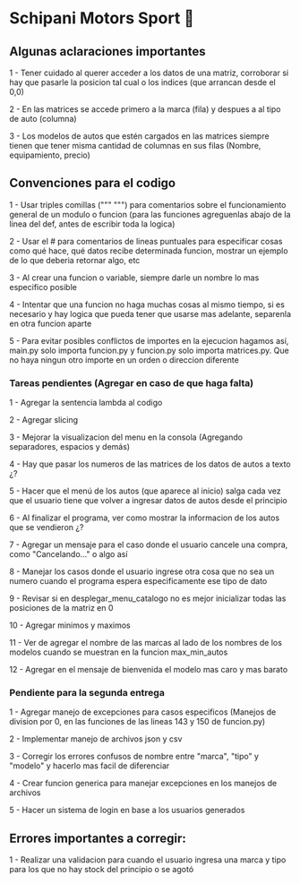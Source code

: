 # Schipani Motors Sport 🚗

## Algunas aclaraciones importantes
1 - Tener cuidado al querer acceder a los datos de una matriz, corroborar si hay que pasarle la posicion tal cual o los indices (que arrancan desde el 0,0)

2 - En las matrices se accede primero a la marca (fila) y despues a al tipo de auto (columna)

3 - Los modelos de autos que estén cargados en las matrices siempre tienen que tener misma cantidad de columnas en sus filas (Nombre, equipamiento, precio)

## Convenciones para el codigo
1 - Usar triples comillas (""" """) para comentarios sobre el funcionamiento general de un modulo o funcion (para las funciones agreguenlas abajo de la linea del def, antes de escribir toda la logica)

2 - Usar el # para comentarios de lineas puntuales para especificar cosas como qué hace, qué datos recibe determinada funcion, mostrar un ejemplo de lo que deberia retornar algo, etc

3 - Al crear una funcion o variable, siempre darle un nombre lo mas especifico posible

4 - Intentar que una funcion no haga muchas cosas al mismo tiempo, si es necesario y hay logica que pueda tener que usarse mas adelante, separenla en otra funcion aparte

5 - Para evitar posibles conflictos de importes en la ejecucion hagamos así, main.py solo importa funcion.py y funcion.py solo importa matrices.py. Que no haya ningun otro importe en un orden o direccion diferente

### Tareas pendientes (Agregar en caso de que haga falta)
1 - Agregar la sentencia lambda al codigo

2 - Agregar slicing

3 - Mejorar la visualizacion del menu en la consola (Agregando separadores, espacios y demás)

4 - Hay que pasar los numeros de las matrices de los datos de autos a texto ¿?

5 - Hacer que el menú de los autos (que aparece al inicio) salga cada vez que el usuario tiene que volver a ingresar datos de autos desde el principio

6 - Al finalizar el programa, ver como mostrar la informacion de los autos que se vendieron ¿?

7 - Agregar un mensaje para el caso donde el usuario cancele una compra, como "Cancelando..." o algo así

8 - Manejar los casos donde el usuario ingrese otra cosa que no sea un numero cuando el programa espera especificamente ese tipo de dato

9 - Revisar si en desplegar_menu_catalogo no es mejor inicializar todas las posiciones de la matriz en 0

10 - Agregar minimos y maximos

11 - Ver de agregar el nombre de las marcas al lado de los nombres de los modelos cuando se muestran en la funcion max_min_autos

12 - Agregar en el mensaje de bienvenida el modelo mas caro y mas barato

### Pendiente para la segunda entrega

1 - Agregar manejo de excepciones para casos especificos (Manejos de division por 0, en las funciones de las lineas 143 y 150 de funcion.py)

2 - Implementar manejo de archivos json y csv

3 - Corregir los errores confusos de nombre entre "marca", "tipo" y "modelo" y hacerlo mas facil de diferenciar

4 - Crear funcion generica para manejar excepciones en los manejos de archivos

5 - Hacer un sistema de login en base a los usuarios generados

## Errores importantes a corregir:

1 - Realizar una validacion para cuando el usuario ingresa una marca y tipo para los que no hay stock del principio o se agotó